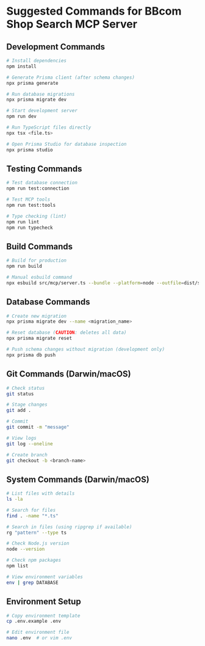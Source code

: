 # Suggested Commands for BBcom Shop Search MCP Server

## Development Commands
```bash
# Install dependencies
npm install

# Generate Prisma client (after schema changes)
npx prisma generate

# Run database migrations
npx prisma migrate dev

# Start development server
npm run dev

# Run TypeScript files directly
npx tsx <file.ts>

# Open Prisma Studio for database inspection
npx prisma studio
```

## Testing Commands
```bash
# Test database connection
npm run test:connection

# Test MCP tools
npm run test:tools

# Type checking (lint)
npm run lint
npm run typecheck
```

## Build Commands
```bash
# Build for production
npm run build

# Manual esbuild command
npx esbuild src/mcp/server.ts --bundle --platform=node --outfile=dist/server.js --external:@prisma/client --external:pg
```

## Database Commands
```bash
# Create new migration
npx prisma migrate dev --name <migration_name>

# Reset database (CAUTION: deletes all data)
npx prisma migrate reset

# Push schema changes without migration (development only)
npx prisma db push
```

## Git Commands (Darwin/macOS)
```bash
# Check status
git status

# Stage changes
git add .

# Commit
git commit -m "message"

# View logs
git log --oneline

# Create branch
git checkout -b <branch-name>
```

## System Commands (Darwin/macOS)
```bash
# List files with details
ls -la

# Search for files
find . -name "*.ts"

# Search in files (using ripgrep if available)
rg "pattern" --type ts

# Check Node.js version
node --version

# Check npm packages
npm list

# View environment variables
env | grep DATABASE
```

## Environment Setup
```bash
# Copy environment template
cp .env.example .env

# Edit environment file
nano .env  # or vim .env
```